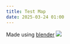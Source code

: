 ```yaml
---
title: Test Map
date: 2025-03-24 01:00
---
```

Made using [blender](bite-sized/blender)
![](/bite-sized/images/1stBox.png)
